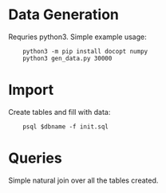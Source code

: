 # Data Generation
Requries python3. Simple example usage:

```
	python3 -m pip install docopt numpy
	python3 gen_data.py 30000
```

# Import
Create tables and fill with data:

```
	psql $dbname -f init.sql
```

# Queries
Simple natural join over all the tables created.
